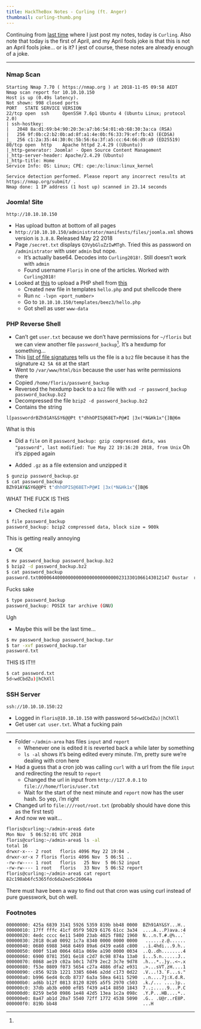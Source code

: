```yaml
---
title: HackTheBox Notes - Curling (ft. Anger)
thumbnail: curling-thumb.png
---
```


Continuing from [last time](/post/htb_hawk) where I just post my notes,
today is `Curling`. Also note that today is the first of April, and my April
fools joke is that this is not an April fools joke… or is it? I jest of
course, these notes are already enough of a joke.

---

### Nmap Scan

```
Starting Nmap 7.70 ( https://nmap.org ) at 2018-11-05 09:58 AEDT
Nmap scan report for 10.10.10.150
Host is up (0.49s latency).
Not shown: 998 closed ports
PORT   STATE SERVICE VERSION
22/tcp open  ssh     OpenSSH 7.6p1 Ubuntu 4 (Ubuntu Linux; protocol 2.0)
| ssh-hostkey:
|   2048 8a:d1:69:b4:90:20:3e:a7:b6:54:01:eb:68:30:3a:ca (RSA)
|   256 9f:0b:c2:b2:0b:ad:8f:a1:4e:0b:f6:33:79:ef:fb:43 (ECDSA)
|_  256 c1:2a:35:44:30:0c:5b:56:6a:3f:a5:cc:64:66:d9:a9 (ED25519)
80/tcp open  http    Apache httpd 2.4.29 ((Ubuntu))
|_http-generator: Joomla! - Open Source Content Management
|_http-server-header: Apache/2.4.29 (Ubuntu)
|_http-title: Home
Service Info: OS: Linux; CPE: cpe:/o:linux:linux_kernel

Service detection performed. Please report any incorrect results at https://nmap.org/submit/ .
Nmap done: 1 IP address (1 host up) scanned in 23.14 seconds
```

### Joomla! Site

`http://10.10.10.150`

- Has upload button at bottom of all pages
- `http://10.10.10.150/administrator/manifests/files/joomla.xml` shows version is `3.8.8`. Released May 22 2018
- Page `/secret.txt` displays `Q3VybGluZzIwMTgh`. Tried this as password on `/administrator` with user `admin` but nope.
    - It’s actually base64. Decodes into `Curling2018!`. Still doesn’t work with `admin`
    - Found username `Floris` in one of the articles. Worked with `Curling2018!`
- Looked at [this](http://www.thehackerstore.net/2015/01/how-to-upload-shell-in-joomla-via-admin.html)
  to upload a PHP shell from [this](https://github.com/pentestmonkey/php-reverse-shell)
    - Created new file in templates `hello.php` and put shellcode there
    - Run `nc -lvpn <port_number>`
    - Go to `10.10.10.150/templates/beez3/hello.php`
    - Got shell as user `www-data`

### PHP Reverse Shell

- Can’t get `user.txt` because we don’t have permissions for `~/floris` but we
  can view another file `password_backup`[^1]. It’s a hexdump for something…
- This [list of file
  signatures](https://en.wikipedia.org/wiki/List_of_file_signatures) tells us the file is a `bz2` file because it has the signature `42 5A 68` at the start
- Went to `/var/www/html/bin` because the user has write permissions there
- Copied `/home/floris/password_backup`
- Reversed the hexdump back to a `bz2` file with `xxd -r password_backup password_backup.bz2`
- Decompressed the file `bzip2 -d password_backup.bz2`
- Contains the string

```
l[passwordrBZh91AY&SY6@@Pt t"dhhOPIS@68ET>P@#I |3x(*N&Hk1x"{]B@6m
```

What is this

- Did a `file` on it
  `password_backup: gzip compressed data, was "password", last modified: Tue May 22 19:16:20 2018, from Unix`
  Oh it’s zipped again

- Added `.gz` as a file extension and unzipped it

```bash
$ gunzip password_backup.gz
$ cat password_backup
BZh91AY&SY6@@Pt t"dhhOPIS@68ET>P@#I |3x(*N&Hk1x"{]B@6
```

WHAT THE FUCK IS THIS

- Checked `file` again

```bash
$ file password_backup
password_backup: bzip2 compressed data, block size = 900k
```

This is getting really annoying

- OK

```bash
$ mv password_backup password_backup.bz2
$ bzip2 -d password_backup.bz2
$ cat password_backup
password.txt0000644000000000000000000000002313301066143012147 0ustar  rootroot5d<wdCbdZu)|hChXll
```

Fucks sake

```bash
$ type password_backup
password_backup: POSIX tar archive (GNU)
```

Ugh

- Maybe this will be the last time…

```bash
$ mv password_backup password_backup.tar
$ tar -xvf password_backup.tar
password.txt
```

THIS IS IT!!!

```bash
$ cat password.txt
5d<wdCbdZu)|hChXll
```

### SSH Server

`ssh://10.10.10.150:22`

- Logged in `floris@10.10.10.150` with password `5d<wdCbdZu)|hChXll`
- Get user `cat user.txt`. What a fucking pain

---

- Folder `~/admin-area` has files `input` and `report`
    - Whenever one is edited it is reverted back a while later by something
    - `ls -al` shows it’s being edited every minute. I’m, pretty sure we’re dealing with cron here
- Had a guess that a cron job was calling `curl` with a url from the file `input` and redirecting the result to `report`
    - Changed the url in input from `http://127.0.0.1` to `file:///home/floris/user.txt`
    - Wait for the start of the next minute and `report` now has the user hash. So yep, i’m right
- Changed url to `file:///root/root.txt` (probably should have done this as
  the first test)
- And now we wait…

```bash
floris@curling:~/admin-area$ date
Mon Nov  5 06:52:01 UTC 2018
floris@curling:~/admin-area$ ls -al
total 16
drwxr-x--- 2 root   floris 4096 May 22 19:04 .
drwxr-xr-x 7 floris floris 4096 Nov  5 06:51 ..
-rw-rw---- 1 root   floris   25 Nov  5 06:52 input
-rw-rw---- 1 root   floris   33 Nov  5 06:52 report
floris@curling:~/admin-area$ cat report
82c198ab6fc5365fdc6da2ee5c26064a
```

There must have been a way to find out that cron was using curl instead of pure guesswork, but oh well.

### Footnotes

[^1]:

```
00000000: 425a 6839 3141 5926 5359 819b bb48 0000  BZh91AY&SY...H..
00000010: 17ff fffc 41cf 05f9 5029 6176 61cc 3a34  ....A...P)ava.:4
00000020: 4edc cccc 6e11 5400 23ab 4025 f802 1960  N...n.T.#.@%...`
00000030: 2018 0ca0 0092 1c7a 8340 0000 0000 0000   ......z.@......
00000040: 0680 6988 3468 6469 89a6 d439 ea68 c800  ..i.4hdi...9.h..
00000050: 000f 51a0 0064 681a 069e a190 0000 0034  ..Q..dh........4
00000060: 6900 0781 3501 6e18 c2d7 8c98 874a 13a0  i...5.n......J..
00000070: 0868 ae19 c02a b0c1 7d79 2ec2 3c7e 9d78  .h...*..}y..<~.x
00000080: f53e 0809 f073 5654 c27a 4886 dfa2 e931  .>...sVT.zH....1
00000090: c856 921b 1221 3385 6046 a2dd c173 0d22  .V...!3.`F...s."
000000a0: b996 6ed4 0cdb 8737 6a3a 58ea 6411 5290  ..n....7j:X.d.R.
000000b0: ad6b b12f 0813 8120 8205 a5f5 2970 c503  .k./... ....)p..
000000c0: 37db ab3b e000 ef85 f439 a414 8850 1843  7..;.....9...P.C
000000d0: 8259 be50 0986 1e48 42d5 13ea 1c2a 098c  .Y.P...HB....*..
000000e0: 8a47 ab1d 20a7 5540 72ff 1772 4538 5090  .G.. .U@r..rE8P.
000000f0: 819b bb48                                ...H
```
